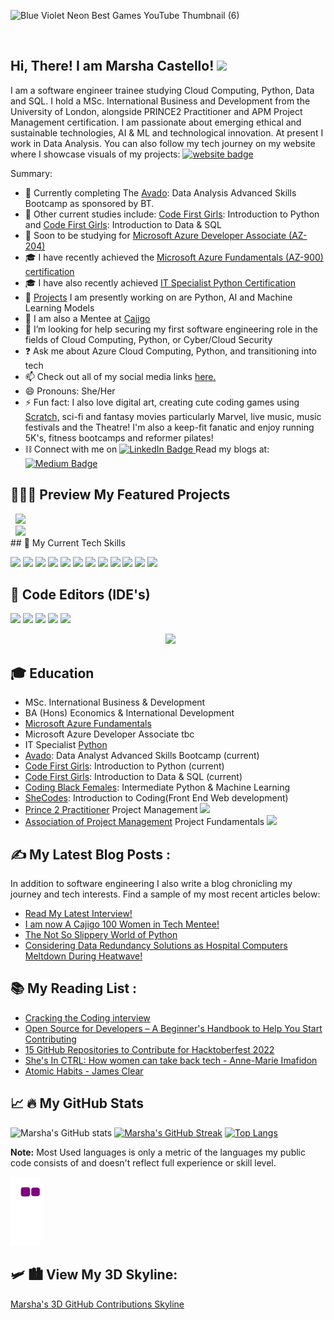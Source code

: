 
![Blue Violet Neon Best Games YouTube Thumbnail (6)](https://user-images.githubusercontent.com/82414822/202452790-831abfdc-13b5-42e0-910b-6511a5bc0810.png)


<div id="badges"><img src="https://komarev.com/ghpvc/?username=MarshaC713&style=flat-square&color=099FB5" alt=""/></div>

## Hi, There! I am Marsha Castello! <img src="https://raw.githubusercontent.com/MartinHeinz/MartinHeinz/master/wave.gif" width="30px">

I am a software engineer trainee studying Cloud Computing, Python, Data and SQL.  I hold a MSc. International Business and Development from the University of London, alongside PRINCE2 Practitioner and APM Project Management certification. I am passionate about emerging ethical and sustainable technologies, AI & ML and technological innovation. At present I work in Data Analysis. You can also follow my tech journey on my website where I showcase visuals of my projects: <a href="https://www.marshacastello.com/"><img src="https://img.shields.io/badge/My%20website%3A-marshacastello.com-blue" alt="website badge"/></a>

Summary:

- 🌱 Currently completing The [Avado](https://www.avadolearning.com/for-individuals/skills-bootcamps/): Data Analysis Advanced Skills Bootcamp as sponsored by BT.  
- 🌱 Other current studies include: [Code First Girls](https://codefirstgirls.com/courses/classes/coding-kickstarter/): Introduction to Python 
     and [Code First Girls](https://codefirstgirls.com/courses/classes/coding-kickstarter/): Introduction to Data & SQL
- 🌱 Soon to be studying for [Microsoft Azure Developer Associate (AZ-204)](https://learn.microsoft.com/en-us/certifications/exams/az-204)
- 🎓 I have recently achieved the [Microsoft Azure Fundamentals (AZ-900) certification](https://drive.google.com/file/d/1Pfe44JOiD0oqdbE7ACBG8ZLLRnMUq8aT/view)
- 🎓 I have also recently achieved [IT Specialist Python Certification](https://drive.google.com/file/d/1ZHFP8kuacwGEOyZsZruLhFimDMPCbxuL/view)
-  🔭 [Projects](https://www.marshacastello.com/s-projects-side-by-side) I am presently working on are Python, AI and Machine Learning Models
- 🌺 I am also a Mentee at [Cajigo](http://www.structur3dpeople.co.uk/cajigo/)
- 🤔 I’m looking for help securing my first software engineering role in the fields of Cloud Computing, Python, or Cyber/Cloud Security
- ❓  Ask me about Azure Cloud Computing, Python, and transitioning into tech
- 📫 Check out all of my social media links [here.](https://linktr.ee/marshacastello)
- 😄 Pronouns: She/Her
- ⚡ Fun fact: I also love digital art, creating cute coding games using [Scratch,](https://scratch.mit.edu/projects/647244529) sci-fi and fantasy movies particularly Marvel, live music, music festivals and the Theatre! I'm also a keep-fit fanatic and enjoy running 5K's, fitness bootcamps and reformer pilates! 
- ⛓ Connect with me on    <a href="https://www.linkedin.com/in/marshacastellomastersgraduate">
    <img src="https://img.shields.io/badge/LinkedIn-blue?style=for-the-badge&logo=linkedin&logoColor=white" alt="LinkedIn Badge"/>
  </a>     Read my blogs at: <a href="https://www.medium.com/@Marsha.C"> <img src="https://img.shields.io/badge/Medium-black?style=for-the-badge&logo=Medium&logoColor=white" alt="Medium Badge"/> </a>


## 👩🏾‍🔬 Preview My Featured Projects

<div align="left">
  <img src="https://media.giphy.com/media/3dKgZRkhtxOovJtFs7/giphy.gif" width="450"/>
</div>

<div align="left">
  <img src="https://media.giphy.com/media/GcGgxwSTIXTQo1lHme/giphy.gif" width="450"/>
</div>
## 🔧 My Current Tech Skills

![](https://img.shields.io/badge/Code-Python-informational?style=flat&logo=python&logoColor=white&color=B987F1)
![](https://img.shields.io/badge/Tools-SQL-informational?style=flat&logo=SQL&logoColor=white&color=B987F1)
![](https://img.shields.io/badge/Code-JavaScript-informational?style=flat&logo=javascript&logoColor=white&color=B987F1)
![](https://img.shields.io/badge/Code-HTML5-informational?style=flat&logo=python&logoColor=white&color=B987F1)
![](https://img.shields.io/badge/Code-CSS-informational?style=flat&logo=python&logoColor=white&color=B987F1)
![](https://img.shields.io/badge/Shell-Bash-informational?style=flat&logo=gnu-bash&logoColor=white&color=B987F1)
![](https://img.shields.io/badge/Cloud-Azure-informational?style=flat&logo=microsoft-azure&logoColor=white&color=B987F1)
![](https://img.shields.io/badge/Tools-Docker-informational?style=flat&logo=docker&logoColor=white&color=B987F1)
![](https://img.shields.io/badge/Tools-Kubernetes-informational?style=flat&logo=kubernetes&logoColor=white&color=B987F1)
![](https://img.shields.io/badge/Tools-Git-informational?style=flat&logo=Git&logoColor=white&color=B987F1)
![](https://img.shields.io/badge/Tools-GitHub-informational?style=flat&logo=GitHub&logoColor=white&color=B987F1)
![](https://img.shields.io/badge/Tools-PowerQuery-informational?style=flat&logo=PowerQuery&logoColor=white&color=B987F1)

## 👾 Code Editors (IDE's)
![](https://img.shields.io/badge/Tools-VisualStudio-informational?style=flat&logo=VisualStudio&logoColor=white&color=B987F1)
![](https://img.shields.io/badge/Tools-PyCharm-informational?style=flat&logo=PyCharm&logoColor=white&color=B987F1)
![](https://img.shields.io/badge/Tools-Atom-informational?style=flat&logo=Atom&logoColor=white&color=B987F1)
![](https://img.shields.io/badge/Tools-Idle-informational?style=flat&logo=Idle&logoColor=white&color=B987F1)
![](https://img.shields.io/badge/Tools-GoogleColab-informational?style=flat&logo=GoogleColab&logoColor=white&color=B987F1)

<div align="center">
  <img src="https://media.giphy.com/media/gPBWuSCMJO5KepMzTw/giphy.gif" width="300"/>
</div>

## 🎓  Education
- MSc. International Business & Development
- BA (Hons) Economics & International Development
- [Microsoft Azure Fundamentals](https://drive.google.com/file/d/1Pfe44JOiD0oqdbE7ACBG8ZLLRnMUq8aT/view)
- Microsoft Azure Developer Associate tbc
- IT Specialist [Python](https://drive.google.com/file/d/1ZHFP8kuacwGEOyZsZruLhFimDMPCbxuL/view)
- [Avado](https://join.avadolearning.com/skills-bootcamp-data-analyst): Data Analyst Advanced Skills Bootcamp (current)
- [Code First Girls](https://codefirstgirls.com/courses/classes/coding-kickstarter/): Introduction to Python (current)
- [Code First Girls](https://codefirstgirls.com/courses/classes/coding-kickstarter/): Introduction to Data & SQL (current)
- [Coding Black Females](https://codingblackfemales.com/academy?c=pythonml): Intermediate Python & Machine Learning 
- [SheCodes](https://www.shecodes.io/certificates/65028dc7adae22b654461864a9d0803d): Introduction to Coding(Front End Web development)
- [Prince 2 Practitioner](https://www.axelos.com/successful-candidates-register) Project Management  ![](https://img.shields.io/badge/Tools-PRINCE2-informational?style=flat&logo=PRINCE2&logoColor=white&color=B987F1)
- [Association of Project Management](https://drive.google.com/file/d/1HGtKBov9cRsdo99wm1t1xiKtETveyUKh/view) Project Fundamentals  ![](https://img.shields.io/badge/Tools-APM-informational?style=flat&logo=APM-PFQ&logoColor=white&color=B987F1)


## :writing_hand: My Latest Blog Posts :
In addition to software engineering I also write a blog chronicling my journey and tech interests. Find a sample of my most recent articles below:

<!-- BLOG-POST-LIST:START -->
- [Read My Latest Interview!](https://medium.com/@Marsha.C/read-my-latest-interview-13158179e4e8?source=rss-c8b1973cb4de------2)
- [I am now A Cajigo 100 Women in Tech Mentee!](https://medium.com/@Marsha.C/i-am-now-a-cajigo-100-women-in-tech-mentee-b236bd232b9e?source=rss-c8b1973cb4de------2)
- [The Not So Slippery World of Python](https://medium.com/@Marsha.C/the-not-so-slippery-world-of-python-f7d61eb76000?source=rss-c8b1973cb4de------2)
- [Considering Data Redundancy Solutions as Hospital Computers Meltdown During Heatwave!](https://medium.com/@Marsha.C/considering-server-redundancy-solutions-as-hospital-computers-meltdown-at-guys-and-st-thomas-1c6ebd463973?source=rss-c8b1973cb4de------2)
<!-- BLOG-POST-LIST:END -->

## 📚 My Reading List :
- [Cracking the Coding interview](https://www.crackingthecodinginterview.com/)
- [Open Source for Developers – A Beginner's Handbook to Help You Start Contributing](https://www.freecodecamp.org/news/a-practical-guide-to-start-opensource-contributions/)
- [15 GitHub Repositories to Contribute for Hacktoberfest 2022](https://dev.to/atapas/15-github-repositories-to-contribute-for-hacktoberfest-2022-215d)
- [She's In CTRL: How women can take back tech - Anne-Marie Imafidon](https://www.waterstones.com/book/shes-in-ctrl/anne-marie-imafidon/9781787635029)
- [Atomic Habits - James Clear](https://www.amazon.co.uk/Atomic-Habits-Proven-Build-Break/dp/1847941834/ref=asc_df_1847941834/?tag=googshopuk-21&linkCode=df0&hvadid=310973726618&hvpos=&hvnetw=g&hvrand=1043727984496671668&hvpone=&hvptwo=&hvqmt=&hvdev=c&hvdvcmdl=&hvlocint=&hvlocphy=9045889&hvtargid=pla-551566274852&psc=1&th=1&psc=1)


## 📈 :fire: My GitHub Stats
![Marsha's GitHub stats](https://github-readme-stats.vercel.app/api?username=MarshaC713&theme=jolly&show_icons=true)
[![Marsha's GitHub Streak](http://github-readme-streak-stats.herokuapp.com?user=MarshaC713&theme=jolly&background=291C3E)](https://git.io/streak-stats)
[![Top Langs](https://github-readme-stats.vercel.app/api/top-langs/?username=MarshaC713&layout=compact&theme=jolly)](https://github.com/anuraghazra/github-readme-stats)



<!--

[![willianrod's wakatime stats](https://github-readme-stats.vercel.app/api/wakatime?username=willianrod)](https://github.com/MarshaC713/github-readme-stats)

**MarshaC713/MarshaC713** is a ✨ _special_ ✨ repository because its `README.md` (this file) appears on your GitHub profile.

<a href="https://github.com/MarshaC713/azume-resume">
  <img align="center" src="https://github-readme-stats.vercel.app/api/pin/?username=MarshaC713&repo=azure-resume&theme=jolly" />
</a>



[![Top Langs](https://github-readme-stats.vercel.app/api/top-langs/?username=MarshaC713&layout=compact&theme=jolly)](https://github.com/anuraghazra/github-readme-stats)

<img align="left" src="https://github-readme-stats.vercel.app/api/top-langs/?username=MarshaC713&theme=jolly"/>
-->
**Note:** Most Used languages is only a metric of the languages my public code consists of and doesn't reflect full experience or skill level.

![snake gif](https://github.com/MarshaC713/MarshaC713/blob/output/github-contribution-grid-snake.gif)

## 🛩 🏙 View My 3D Skyline:
[Marsha's 3D GitHub Contributions Skyline](https://skyline.github.com/MarshaC713/2022)
